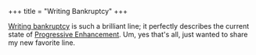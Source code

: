 +++
title = "Writing Bankruptcy"
+++

[Writing bankruptcy](https://mastodon.social/@Edent/113555727215153955) is such a brilliant line; it perfectly describes the current state of [Progressive Enhancement](@/blog/_index.md). Um, yes that's all, just wanted to share my new favorite line.